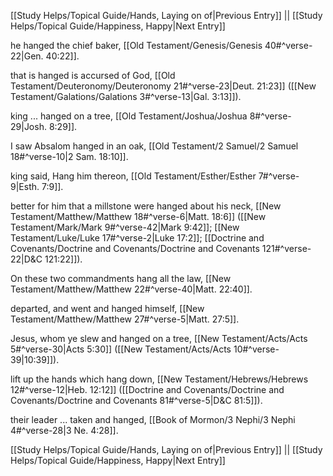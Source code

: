 [[Study Helps/Topical Guide/Hands, Laying on of|Previous Entry]]  ||  [[Study Helps/Topical Guide/Happiness, Happy|Next Entry]]

 he hanged the chief baker, [[Old Testament/Genesis/Genesis 40#^verse-22|Gen. 40:22]].

 that is hanged is accursed of God, [[Old Testament/Deuteronomy/Deuteronomy 21#^verse-23|Deut. 21:23]] ([[New Testament/Galations/Galations 3#^verse-13|Gal. 3:13]]).

 king ... hanged on a tree, [[Old Testament/Joshua/Joshua 8#^verse-29|Josh. 8:29]].

 I saw Absalom hanged in an oak, [[Old Testament/2 Samuel/2 Samuel 18#^verse-10|2 Sam. 18:10]].

 king said, Hang him thereon, [[Old Testament/Esther/Esther 7#^verse-9|Esth. 7:9]].

 better for him that a millstone were hanged about his neck, [[New Testament/Matthew/Matthew 18#^verse-6|Matt. 18:6]] ([[New Testament/Mark/Mark 9#^verse-42|Mark 9:42]]; [[New Testament/Luke/Luke 17#^verse-2|Luke 17:2]]; [[Doctrine and Covenants/Doctrine and Covenants/Doctrine and Covenants 121#^verse-22|D&C 121:22]]).

 On these two commandments hang all the law, [[New Testament/Matthew/Matthew 22#^verse-40|Matt. 22:40]].

 departed, and went and hanged himself, [[New Testament/Matthew/Matthew 27#^verse-5|Matt. 27:5]].

 Jesus, whom ye slew and hanged on a tree, [[New Testament/Acts/Acts 5#^verse-30|Acts 5:30]] ([[New Testament/Acts/Acts 10#^verse-39|10:39]]).

 lift up the hands which hang down, [[New Testament/Hebrews/Hebrews 12#^verse-12|Heb. 12:12]] ([[Doctrine and Covenants/Doctrine and Covenants/Doctrine and Covenants 81#^verse-5|D&C 81:5]]).

 their leader ... taken and hanged, [[Book of Mormon/3 Nephi/3 Nephi 4#^verse-28|3 Ne. 4:28]].

[[Study Helps/Topical Guide/Hands, Laying on of|Previous Entry]]  ||  [[Study Helps/Topical Guide/Happiness, Happy|Next Entry]]